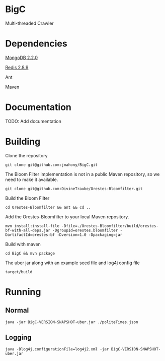 BigC
====

Multi-threaded Crawler

# Dependencies
[MongoDB 2.2.0](https://www.mongodb.org/downloads)

[Redis 2.8.9](http://redis.io/download)

Ant

Maven

# Documentation

TODO: Add documentation
# Building
Clone the repository
```
git clone git@github.com:jmahony/BigC.git
```

The Bloom Filter implementation is not in a public Maven repository, so we need
to make it available.
```
git clone git@github.com:DivineTraube/Orestes-Bloomfilter.git
```

Build the Bloom Filter
```
cd Orestes-Bloomfilter && ant && cd ..
```

Add the Orestes-Bloomfilter to your local Maven repository.
```
mvn install:install-file -Dfile=./Orestes-Bloomfilter/build/orestes-bf-with-all-deps.jar -DgroupId=orestes.bloomfilter -DartifactId=orestes-bf -Dversion=1.0 -Dpackaging=jar
```

Build with maven
```
cd BigC && mvn package
```

The uber jar along with an example seed file and log4j config file
```
target/build
```

# Running
## Normal
```
java -jar BigC-VERSION-SNAPSHOT-uber.jar ./politeTimes.json
```
## Logging
```
java -Dlog4j.configurationFile=log4j2.xml -jar BigC-VERSION-SNAPSHOT-uber.jar
```
